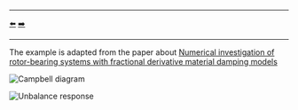 ***
[⬅️](../0003/README.md "Previous example")
[➡️](../0005/README.md "Next example")
***
The example is adapted from the paper about [Numerical investigation of rotor-bearing systems with fractional derivative material damping models](http://dx.doi.org/10.24425/bpasts.2023.148610)

![Campbell diagram](campbell.png "Campbell diagram")

![Unbalance response](unbalance.png "Unbalance response")
